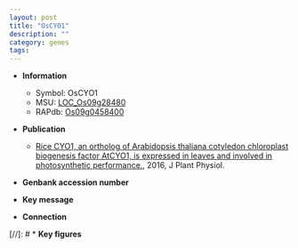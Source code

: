 ```yaml
---
layout: post
title: "OsCYO1"
description: ""
category: genes
tags: 
---
```


* **Information**  
    + Symbol: OsCYO1  
    + MSU: [LOC_Os09g28480](http://rice.plantbiology.msu.edu/cgi-bin/ORF_infopage.cgi?orf=LOC_Os09g28480)  
    + RAPdb: [Os09g0458400](http://rapdb.dna.affrc.go.jp/viewer/gbrowse_details/irgsp1?name=Os09g0458400)  

* **Publication**  
    + [Rice CYO1, an ortholog of Arabidopsis thaliana cotyledon chloroplast biogenesis factor AtCYO1, is expressed in leaves and involved in photosynthetic performance.](http://www.ncbi.nlm.nih.gov/pubmed?term=Rice+CYO1,+an+ortholog+of+Arabidopsis+thaliana+cotyledon+chloroplast+biogenesis+factor+AtCYO1,+is+expressed+in+leaves+and+involved+in+photosynthetic+performance.%5BTitle%5D), 2016, J Plant Physiol.

* **Genbank accession number**  

* **Key message**  

* **Connection**  

[//]: # * **Key figures**  


